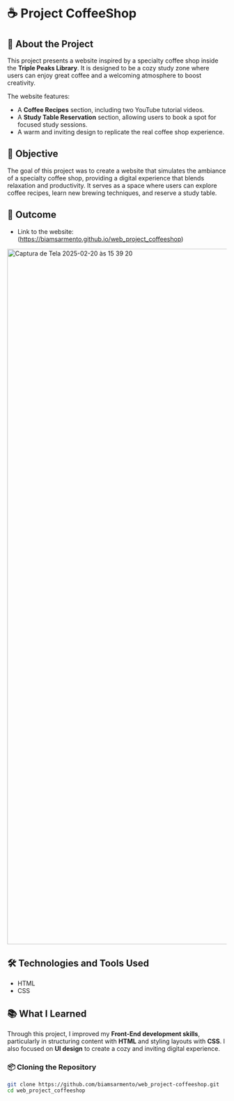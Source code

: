 # ☕ Project CoffeeShop

## 📖 About the Project

This project presents a website inspired by a specialty coffee shop inside the **Triple Peaks Library**. It is designed to be a cozy study zone where users can enjoy great coffee and a welcoming atmosphere to boost creativity.

The website features:
- A **Coffee Recipes** section, including two YouTube tutorial videos.
- A **Study Table Reservation** section, allowing users to book a spot for focused study sessions.
- A warm and inviting design to replicate the real coffee shop experience.

## 🎯 Objective

The goal of this project was to create a website that simulates the ambiance of a specialty coffee shop, providing a digital experience that blends relaxation and productivity. It serves as a space where users can explore coffee recipes, learn new brewing techniques, and reserve a study table.

## 🚀 Outcome

- Link to the website: (https://biamsarmento.github.io/web_project_coffeeshop)
<img width="1598" alt="Captura de Tela 2025-02-20 às 15 39 20" src="https://github.com/user-attachments/assets/a3281162-aebc-48c7-bfdd-493863850437" />

## 🛠️ Technologies and Tools Used

- HTML
- CSS

## 📚 What I Learned

Through this project, I improved my **Front-End development skills**, particularly in structuring content with **HTML** and styling layouts with **CSS**. I also focused on **UI design** to create a cozy and inviting digital experience.

### 📦 Cloning the Repository
```bash
git clone https://github.com/biamsarmento/web_project-coffeeshop.git
cd web_project_coffeeshop


